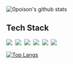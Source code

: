 ![0poison's github stats](https://github-readme-stats.vercel.app/api?username=0poison&show_icons=true)

## Tech Stack<br>
<img src="https://img.shields.io/badge/Java-007396?style=plastic&logo=Java&logoColor=white"/></a>&nbsp;
<img src="https://img.shields.io/badge/JavaScript-F7DF1E?style=plastic&logo=JavaScript&logoColor=white"/></a>&nbsp;
<img src="https://img.shields.io/badge/Oracle-F80000?style=plastic&logo=Oracle&logoColor=white"/></a>&nbsp;
<img src="https://img.shields.io/badge/HTML5-E34F26?style=plastic&logo=HTML5&logoColor=white"/></a>&nbsp;
<img src="https://img.shields.io/badge/CSS3-1572B6?style=plastic&logo=CSS3&logoColor=white"/></a>&nbsp;
<img src="https://img.shields.io/badge/MySQL-4479A1?style=plastic&logo=MySQL&logoColor=white"/></a>&nbsp;

[![Top Langs](https://github-readme-stats.vercel.app/api/top-langs/?username=0poison&layout=compact)](https://github.com/0poison/github-readme-stats)
